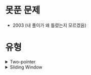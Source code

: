# 못푼 문제
* 2003 (내 풀이가 왜 틀렸는지 모르겠음)

# 유형
<details>
<summary>Two-pointer</summary>
<ul>
<li>
  <a href="https://github.com/SEMINSEMINSEMIN/algorithm/tree/main/baekjoon/silver/2003">2003번</a>
</li>
</ul>
</details>
<details>
<summary>Sliding Window</summary>
<ul>
<li>
  <a href="https://github.com/SEMINSEMINSEMIN/algorithm/tree/main/baekjoon/silver/2559">2559번</a>
</li>
<li>
  <a href="https://github.com/SEMINSEMINSEMIN/algorithm/tree/main/baekjoon/silver/21921">21921번</a>
</li>
  
</ul>
</details>

